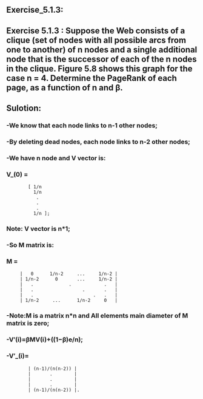 ## Exercise_5.1.3:

## Exercise 5.1.3 : Suppose the Web consists of a clique (set of nodes with all possible arcs from one to another) of n nodes and a single additional node that is the successor of each of the n nodes in the clique. Figure 5.8 shows this graph for the case n = 4. Determine the PageRank of each page, as a function of n and β.

## Sulotion:

### -We know that each node links to n-1 other nodes;
### -By deleting dead nodes, each node links to n-2 other nodes;
### -We have n node and V vector is:
### V_(0) = 
            [ 1/n
              1/n
               .
               .
               .  
              1/n ];
          
### Note: V vector is n*1;
### -So M matrix is:
###  M = 
         |   0      1/n-2     ...     1/n-2 |
         | 1/n-2      0       ...     1/n-2 |
         |   .             .            .   |
         |   .                  .       .   |
         |   .                      .   .   |
         | 1/n-2     ...      1/n-2     0   |
          
### -Note:M is a matrix n*n and All elements main diameter of M matrix is zero;

### -V′(i)=βMV(i)+((1−β)e/n);

### -V′_(i)=
            | (n-1)/(n(n-2)) |
            |       .        |
            |       .        |
            |       .        |
            | (n-1)/(n(n-2)) |.
